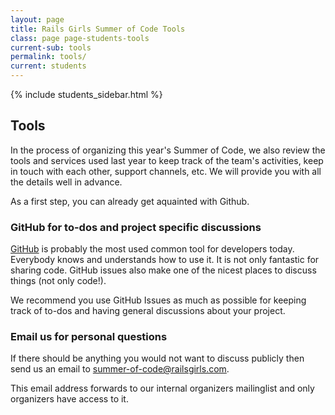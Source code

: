 ```yaml
---
layout: page
title: Rails Girls Summer of Code Tools
class: page page-students-tools
current-sub: tools
permalink: tools/
current: students
---
```


{% include students_sidebar.html %}

## Tools

In the process of organizing this year's Summer of Code, we also review the tools and services used last year to keep track of the team's activities, keep in touch with each other, support channels, etc. We will provide you with all the details well in advance. 

As a first step, you can already get aquainted with Github. 

<!-- For Rails Girls Summer of Code we are going to use the following tools.

We've picked IRC, GitHub and GoogleGroups, tools which are
used very widely in the Ruby community, because:

* You'll learn to use the tools that the community uses, so
  you'll be in a great position to carry on after the program.

* It will be easy for you to connect with others. Your coaches and mentors will be familiar
  with these tools so it will be easy for them to give support.

Please be sure to make yourself familiar with these tools. Don't hesitate
to play with IRC and GitHub issues and try everything out.


### Daily team log updates: Getting an overview

We'd like you to keep a log of short, daily status updates for your team, in a
blog (from which we would need the URL). This can be any blog tool you like,
but it should have an RSS or Atom feed. We will use this feed to aggregate all
students' updates in a central place.

Please be sure you have a simple blog set up where you can post a short
summary and status update daily.


### IRC for quick questions, remote support and fun

We will use an IRC channel for remote support, quick questions that you have
and just hanging out and having fun. We'd like you, your coaches and maybe
project maintainers to join this channel: `#rgsoc-teams` on `irc.freenode.net`.
Also feel free to join our organizers channel at `#rgsoc` on the same host.

Here is a short explanation from Ellen about
[how to use IRC](https://github.com/RailsGirlsBerlin/summer-of-code/wiki/IRC).

Please note: In order to get the attention of a coach start your message to
the IRC channel by writing `coaches:` (including the colon). Get the attention
of an organizer by writing at `organizers:`.

Coaches and organizers will have highlight words set up for these terms, so
their IRC client will notify them with an alert. If you don't use these
highlight words they might miss your questions for quite a while because
they might be looking at another channel or even have the IRC client window
in the background. -->


### GitHub for to-dos and project specific discussions

[GitHub](http://github.com) is probably the most used common tool for developers today. Everybody
knows and understands how to use it. It is not only fantastic for sharing
code. GitHub issues also make one of the nicest places to discuss things
(not only code!).

We recommend you use GitHub Issues as much as possible for keeping track of
to-dos and having general discussions about your project.


<!-- ### Community mailing list for general questions

We will continue to use our
[community mailing-list](http://groups.google.com/group/rails-girls-summer-of-code-community)
to reach everyone involved at Rails Girls Summer of Code.

We recommend you post to this list for meta discussions and general questions
about Rails Girls Summer of Code. -->


### Email us for personal questions

If there should be anything you would not want to discuss publicly then send us
an email to [summer-of-code@railsgirls.com](mailto:summer-of-code@railsgirls.com).

This email address forwards to our internal organizers mailinglist and only
organizers have access to it.

